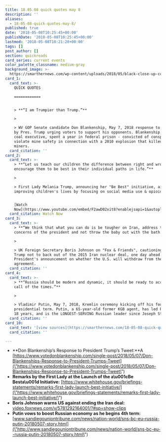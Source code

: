 ```yaml
---
title: 18.05.08 quick quotes may 8
description: ''
aliases:
  - 18-05-08-quick-quotes-may-8/
published: true
date: '2018-05-08T10:25:45+00:00'
publishDate: '2018-05-08T10:25:45+00:00'
lastmod: '2018-05-08T10:21:20+00:00'
tags: []
post_author: []
section: quickreads
card_series: current events
color_palette_classname: medium-gray
background_image: >-
  https://smarthernews.com/wp-content/uploads/2018/05/black-close-up-coal-468011-scaled.jpg
card_1:
  card_text: >-
    QUICK QUOTES

    ============


    > **“I am Trumpier than Trump.”**

    > 

    > WV GOP Senate candidate Don Blankenship, May 7, 2018 response to a tweet
    by Pres. Trump urging voters to support his opponents. Blankenship, a former
    coal executive, spent a year in federal prison - convicted of conspiring to
    violate mine safety in connection with a 2010 explosion that killed 29
    miners.
  card_citation: ''
card_2:
  card_text: >-
    > **“Let us teach our children the difference between right and wrong, and
    encourage them to be best in their individual paths in life.”**

    > 

    > First Lady Melania Trump, announcing her "Be Best" initiative, aimed at
    improving children's lives by focusing on social media use & opioid abuse.


    [Watch
    Now](https://www.youtube.com/embed/F2awD02xit8?enablejsapi=1&autoplay=1&rel=0)
  card_citation: Watch Now
card_3:
  card_text: >-
    > **“We think that what you can do is be tougher on Iran, address the
    concerns of the president and not throw the baby out with the bath water.”**

    > 

    > UK Foreign Secretary Boris Johnson on "Fox & Friends", cautioning Pres.
    Trump not to back out of the 2015 Iran nuclear deal, one day ahead of the
    President's announcement on whether the U.S. will withdraw from the
    agreement.
  card_citation: ''
card_4:
  card_text: >-
    > **“Russia should be modern and dynamic, it should be ready to accept the
    call of the times.”**

    > 

    > Vladimir Putin, May 7, 2018, Kremlin ceremony kicking off his fourth
    presidential term. Putin, a 65-year-old former KGB agent, has led Russia for
    18 years, and is the LONGEST-SERVING Russian leader since Joseph Stalin.
  card_citation: ''
card_10:
  card_text: '[view sources](https://smarthernews.com/18-05-08-quick-quotes-may-8/)'
  card_citation: ''

---
```

*   **Don Blankenship’s Response to President Trump’s Tweet:**A [https://www.votedonblankenship.com/single-post/2018/05/07/Don-Blankenships-Response-to-President-Trumps-Tweet](\"https://www.votedonblankenship.com/single-post/2018/05/07/Don-Blankenships-Response-to-President-Trumps-Tweet\")
*   **Remarks by the First Lady at the Launch of the a\\u001cBe Besta\\u001d Initiative:** [https://www.whitehouse.gov/briefings-statements/remarks-first-lady-launch-best-initiative/](\"https://www.whitehouse.gov/briefings-statements/remarks-first-lady-launch-best-initiative/\")
*   **Boris Johnson warns US against ending the Iran deal:** [video.foxnews.com/v/5781292164001/?#sp=show-clips](\"http://video.foxnews.com/v/5781292164001/?#sp=show-clips\")
*   **Putin vows to boost Russian economy as he begins 4th term:** [www.sandiegouniontribune.com/news/nation-world/sns-bc-eu–russia-putin-20180507-story.html](\"http://www.sandiegouniontribune.com/news/nation-world/sns-bc-eu--russia-putin-20180507-story.html\")
